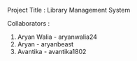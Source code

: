 Project Title : Library Management System


Collaborators : 
1. Aryan Walia - aryanwalia24
2. Aryan       - aryanbeast
3. Avantika    - avantika1802
